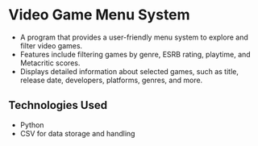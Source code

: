 # Video Game Menu System

- A program that provides a user-friendly menu system to explore and filter video games.
- Features include filtering games by genre, ESRB rating, playtime, and Metacritic scores.
- Displays detailed information about selected games, such as title, release date, developers, platforms, genres, and more.

## Technologies Used

- Python
- CSV for data storage and handling

